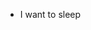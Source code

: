 -  I want to sleep

<!---
Wo-ist-die-Kase/Wo-ist-die-Kase is a ✨ special ✨ repository because its `README.md` (this file) appears on your GitHub profile.
You can click the Preview link to take a look at your changes.
--->
